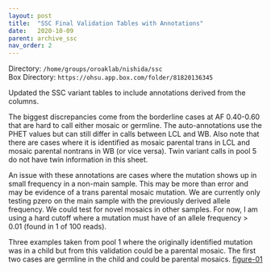 ```yaml
---
layout: post
title:  "SSC Final Validation Tables with Annotations"
date:   2020-10-09
parent: archive_ssc
nav_order: 2
---
```


Directory: `/home/groups/oroaklab/nishida/ssc`
<br>Box Directory: `https://ohsu.app.box.com/folder/81820136345`

Updated the SSC variant tables to include annotations derived from the columns.

The biggest discrepancies come from the borderline cases at AF 0.40-0.60 that are hard to call either mosaic or germline. The auto-annotations use the PHET values but can still differ in calls between LCL and WB. Also note that there are cases where it is identified as mosaic parental trans in LCL and mosaic parental nontrans in WB (or vice versa). Twin variant calls in pool 5 do not have twin information in this sheet.

An issue with these annotations are cases where the mutation shows up in small frequency in a non-main sample. This may be more than error and may be evidence of a trans parental mosaic mutation. We are currently only testing pzero on the main sample with the previously derived allele frequency. We could test for novel mosaics in other samples. For now, I am using a hard cutoff where a mutation must have of an allele frequency > 0.01 (found in 1 of 100 reads). 

Three examples taken from pool 1 where the originally identified mutation was in a child but from this validation could be a parental mosaic. The first two cases are germline in the child and could be parental mosaics. [figure-01]

[figure-01]: https://ohsu.app.box.com/file/728529690028